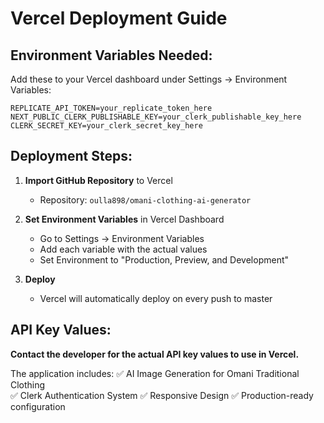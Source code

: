 # Vercel Deployment Guide

## Environment Variables Needed:

Add these to your Vercel dashboard under Settings → Environment Variables:

```
REPLICATE_API_TOKEN=your_replicate_token_here
NEXT_PUBLIC_CLERK_PUBLISHABLE_KEY=your_clerk_publishable_key_here  
CLERK_SECRET_KEY=your_clerk_secret_key_here
```

## Deployment Steps:

1. **Import GitHub Repository** to Vercel
   - Repository: `oulla898/omani-clothing-ai-generator`

2. **Set Environment Variables** in Vercel Dashboard
   - Go to Settings → Environment Variables
   - Add each variable with the actual values
   - Set Environment to "Production, Preview, and Development"

3. **Deploy**
   - Vercel will automatically deploy on every push to master

## API Key Values:

**Contact the developer for the actual API key values to use in Vercel.**

The application includes:
✅ AI Image Generation for Omani Traditional Clothing  
✅ Clerk Authentication System
✅ Responsive Design
✅ Production-ready configuration
